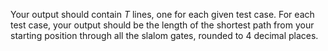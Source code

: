 Your output should contain *T* lines, one for each given test case.
For each test case, your output should be the length of the shortest path from your starting position through all the slalom gates, rounded to 4 decimal places.